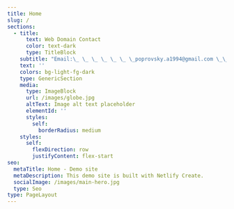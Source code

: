 ```yaml
---
title: Home
slug: /
sections:
  - title:
      text: Web Domain Contact
      color: text-dark
      type: TitleBlock
    subtitle: "Email:\_ \_ \_ \_ \_ \_ \_poprovsky.a1994@gmail.com \_\_\nTelephone:\_ \_ \_+420 733 498 900"
    text: ''
    colors: bg-light-fg-dark
    type: GenericSection
    media:
      type: ImageBlock
      url: /images/globe.jpg
      altText: Image alt text placeholder
      elementId: ''
      styles:
        self:
          borderRadius: medium
    styles:
      self:
        flexDirection: row
        justifyContent: flex-start
seo:
  metaTitle: Home - Demo site
  metaDescription: This demo site is built with Netlify Create.
  socialImage: /images/main-hero.jpg
  type: Seo
type: PageLayout
---
```

